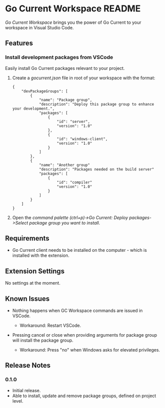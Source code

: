 # Go Current Workspace README

*Go Current Workspace* brings you the power of Go Current to your workspace in Visual Studio Code.

## Features

### Install development packages from VSCode
Easily install Go Current packages relevant to your project.
1. Create a *gocurrent.json* file in root of your workspace with the format:
    ```
    {
        "devPackageGroups": [
            {
                "name": "Package group",
                "description": "Deploy this package group to enhance your development.",
                "packages": [
                    { 
                        "id": "server",
                        "version": "1.0"
                    },
                    {
                        "id": "windows-client",
                        "version": "1.0"
                    }
                ]
            },
            {
                "name": "Another group"
                "description": "Packages needed on the build server"
                "packages": [
                    {
                        "id": "compiler"
                        "version": "1.0"
                    }
                ]
            }
        ]
    }
    ```
2. Open the *command palette (ctrl+p)->Go Current: Deploy packages->Select package group you want to install*.

## Requirements

* Go Current client needs to be installed on the computer - which is installed with the extension.

## Extension Settings

No settings at the moment.

## Known Issues

* Nothing happens when GC Workspace commands are issued in VSCode.

    * Workaround: Restart VSCode.

* Pressing cancel or close when providing arguments for package group will install the package group.

    * Workaround: Press "no" when Windows asks for elevated privileges.

## Release Notes

### 0.1.0

* Initial release.
* Able to install, update and remove package groups, defined on project level.

